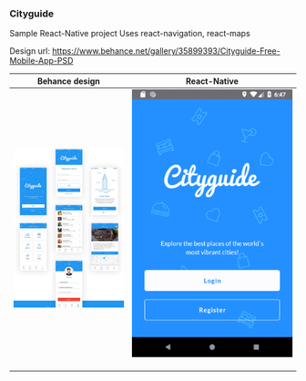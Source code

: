 ### Cityguide
Sample React-Native project
Uses react-navigation, react-maps

Design url: https://www.behance.net/gallery/35899393/Cityguide-Free-Mobile-App-PSD

Behance design             |  React-Native
:-------------------------:|:-------------------------:
![](./preview.png) |  ![](./cityguide.gif?raw=true) <img width=800/>
